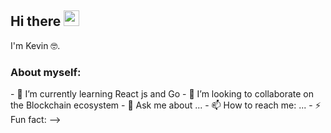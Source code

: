 <!-- welcome message -->
<h2>Hi there <img src="https://media.giphy.com/media/hvRJCLFzcasrR4ia7z/giphy.gif" width="25px"></h2>

<!-- About me -->
<p>
I'm Kevin 🤓.
</p>


<!-- Personal Stuffs -->
<h3> About myself:</h3>
- 🌱 I’m currently learning React js and Go
- 👯 I’m looking to collaborate on the Blockchain ecosystem
- 💬 Ask me about ...
- 📫 How to reach me: ...
- ⚡ Fun fact: 
-->
